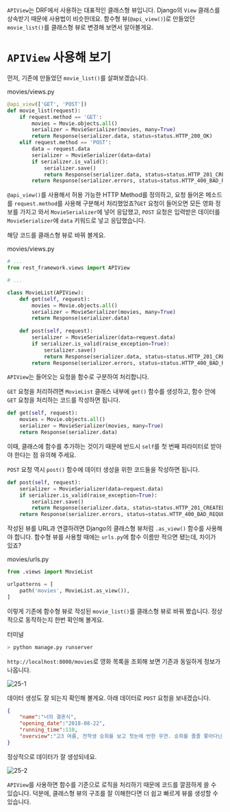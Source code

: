 ﻿`APIView`는 DRF에서 사용하는 대표적인 클래스형 뷰입니다. Django의 `View` 클래스를 상속받기 때문에 사용법이 비슷한데요. 함수형 뷰(`@api_view()`)로 만들었던 `movie_list()`를 클래스형 뷰로 변경해 보면서 알아볼게요.

# `APIView`  사용해 보기

먼저, 기존에 만들었던 `movie_list()`를 살펴보겠습니다.

movies/views.py

```python
@api_view(['GET', 'POST'])
def movie_list(request):
    if request.method == 'GET':
        movies = Movie.objects.all()
        serializer = MovieSerializer(movies, many=True)
        return Response(serializer.data, status=status.HTTP_200_OK)
    elif request.method == 'POST':
        data = request.data
        serializer = MovieSerializer(data=data)
        if serializer.is_valid():
            serializer.save()
            return Response(serializer.data, status=status.HTTP_201_CREATED)
        return Response(serializer.errors, status=status.HTTP_400_BAD_REQUEST)

```

`@api_view()`를 사용해서 허용 가능한 HTTP Method를 정의하고, 요청 들어온 메소드를 `request.method`를 사용해 구분해서 처리했었죠?`GET` 요청이 들어오면 모든 영화 정보를 가지고 와서 `MovieSerializer`에 넣어 응답했고, `POST` 요청은 입력받은 데이터를 `MovieSerializer`에 `data` 키워드로 넣고 응답했습니다.

해당 코드를 클래스형 뷰로 바꿔 볼게요.

movies/views.py

```python
# ...
from rest_framework.views import APIView

# ...

class MovieList(APIView):
    def get(self, request):
        movies = Movie.objects.all()
        serializer = MovieSerializer(movies, many=True)
        return Response(serializer.data)
        
    def post(self, request):
        serializer = MovieSerializer(data=request.data)
        if serializer.is_valid(raise_exception=True):
            serializer.save()
            return Response(serializer.data, status=status.HTTP_201_CREATED)
        return Response(serializer.errors, status=status.HTTP_400_BAD_REQUEST)

```

`APIView`는 들어오는 요청을 함수로 구분하여 처리합니다.

`GET` 요청을 처리하려면 `MovieList` 클래스 내부에 `get()` 함수를 생성하고, 함수 안에 `GET` 요청을 처리하는 코드를 작성하면 됩니다.

```python
def get(self, request):
    movies = Movie.objects.all()
    serializer = MovieSerializer(movies, many=True)
    return Response(serializer.data)

```

이때, 클래스에 함수를 추가하는 것이기 때문에 반드시 `self`를 첫 번째 파라미터로 받아야 한다는 점 유의해 주세요.

`POST` 요청 역시 `post()` 함수에 데이터 생성을 위한 코드들을 작성하면 됩니다.

```python
def post(self, request):
    serializer = MovieSerializer(data=request.data)
    if serializer.is_valid(raise_exception=True):
        serializer.save()
        return Response(serializer.data, status=status.HTTP_201_CREATED)
    return Response(serializer.errors, status=status.HTTP_400_BAD_REQUEST)

```

작성된 뷰를 URL과 연결하려면 Django의 클래스형 뷰처럼 `.as_view()` 함수를 사용해야 합니다. 함수형 뷰를 사용할 때에는 `urls.py`에 함수 이름만 적으면 됐는데, 차이가 있죠?

movies/urls.py

```python
from .views import MovieList

urlpatterns = [
    path('movies', MovieList.as_view()),
]

```

이렇게 기존에 함수형 뷰로 작성된 `movie_list()`를 클래스형 뷰로 바꿔 봤습니다. 정상적으로 동작하는지 한번 확인해 볼게요.

터미널

```bash
> python manage.py runserver

```

`http://localhost:8000/movies`로 영화 목록을 조회해 보면 기존과 동일하게 정보가 나옵니다.

![25-1](https://bakey-api.codeit.kr/api/files/resource?root=static&seqId=5848&directory=25-1.png&name=25-1.png)  

데이터 생성도 잘 되는지 확인해 볼게요. 아래 데이터로 `POST` 요청을 보내겠습니다.

```json
{
    "name":"너의 결혼식",
    "opening_date":"2018-08-22",
    "running_time":110,
    "overview":"고3 여름, 전학생 승희를 보고 첫눈에 반한 우연. 승희를 졸졸 쫓아다닌 끝에 마침내 공식커플로 거듭나려던 그때! 잘 지내라는 전화 한 통만 남긴 채 승희는 사라져버리고, 우연의 첫사랑은 그렇게 막을 내리는 듯했다. 1년 뒤, 승희의 흔적을 쫓아 끈질긴 노력으로 같은 대학에 합격한 우연. 그런데 그의 앞을 가로막은 건… 다름 아닌 그녀의 남.자.친.구!"
}

```

  

정상적으로 데이터가 잘 생성되네요.

![25-2](https://bakey-api.codeit.kr/api/files/resource?root=static&seqId=5848&directory=25-2.png&name=25-2.png)  

`APIView`를 사용하면 함수를 기준으로 로직을 처리하기 때문에 코드를 깔끔하게 쓸 수 있습니다. 덕분에, 클래스형 뷰의 구조를 잘 이해한다면 더 쉽고 빠르게 뷰를 생성할 수 있습니다.
